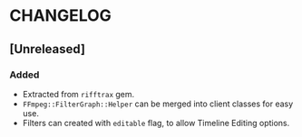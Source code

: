 # CHANGELOG

## [Unreleased]

### Added
 - Extracted from `rifftrax` gem.
 - `FFmpeg::FilterGraph::Helper` can be merged into client classes for easy use.
 - Filters can created with `editable` flag, to allow Timeline Editing options.
